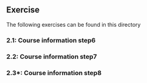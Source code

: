 ## Exercise

The following exercises can be found in this directory

### 2.1: Course information step6

### 2.2: Course information step7

### 2.3*: Course information step8